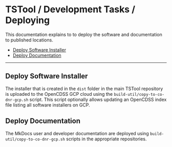 # TSTool / Development Tasks / Deploying #

This documentation explains to to deploy the software and documentation to published locations.

*   [Deploy Software Installer](#deploy-software-installer)
*   [Deploy Documentation](#deploy-documentation)

---------------

## Deploy Software Installer ##

The installer that is created in the `dist` folder in the main TSTool repository is uploaded to the
OpenCDSS GCP cloud using the `build-util/copy-to-co-dnr-gcp.sh` script.
This script optionally allows updating an OpenCDSS index file listing all software installers on GCP.

## Deploy Documentation ##

The MkDocs user and developer documentation are deployed using `build-util/copy-to-co-dnr-gcp.sh` scripts
in the appropriate repositories.
